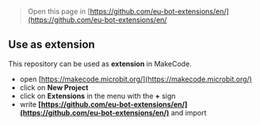 
> Open this page in [https://github.com/eu-bot-extensions/en/](https://github.com/eu-bot-extensions/en/

## Use as extension

This repository can be used as **extension** in MakeCode.

* open [https://makecode.microbit.org/](https://makecode.microbit.org/)
* click on **New Project**
* click on **Extensions** in the menu with the **+** sign
* write **[https://github.com/eu-bot-extensions/en/](https://github.com/eu-bot-extensions/en/)** and import
